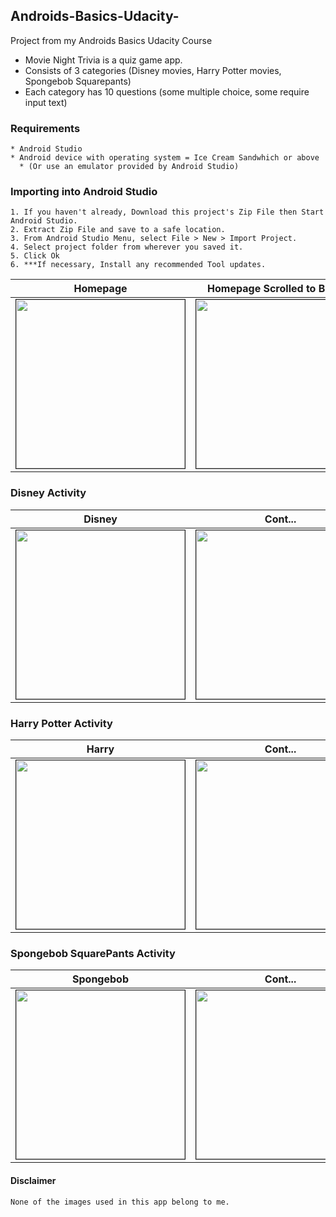 ## Androids-Basics-Udacity-
Project from my Androids Basics Udacity Course

- Movie Night Trivia is a quiz game app.
- Consists of 3 categories (Disney movies, Harry Potter movies, Spongebob Squarepants)
- Each category has 10 questions (some multiple choice, some require input text)

### Requirements
```
* Android Studio
* Android device with operating system = Ice Cream Sandwhich or above
  * (Or use an emulator provided by Android Studio)
```
### Importing into Android Studio
```
1. If you haven't already, Download this project's Zip File then Start Android Studio.
2. Extract Zip File and save to a safe location.
3. From Android Studio Menu, select File > New > Import Project.
4. Select project folder from wherever you saved it.
5. Click Ok
6. ***If necessary, Install any recommended Tool updates.
```

Homepage | Homepage Scrolled to Bottom
--------- | ----------
<img src="https://preview.ibb.co/hNd6Aw/Screenshot_2017_11_10_09_32_28.png" border="1" width="270px"> | <img src="https://preview.ibb.co/juM4xb/Screenshot_2017_11_10_09_33_13.png" border="1" width="270px">

### Disney Activity
Disney | Cont... | Quiz Results
--------- | ---------- | --------
<img src="https://preview.ibb.co/ihpDqw/Screenshot_2017_11_10_09_33_34.png" border="1" width="270px"> | <img src="https://preview.ibb.co/jBLa3G/Screenshot_2017_11_10_09_33_44.png" border="1" width="270px"> | <img src="https://preview.ibb.co/jLtTOG/Screenshot_2017_11_10_09_34_20.png" border="1" width="270px">

### Harry Potter Activity
Harry | Cont... | Quiz Results
--------- | ---------- | --------
<img src="https://preview.ibb.co/do9rcb/Screenshot_2017_11_10_09_34_52.png" border="1" width="270px"> | <img src="https://preview.ibb.co/m6XcHb/Screenshot_2017_11_10_09_35_03.png" border="1" width="270px"> | <img src="https://preview.ibb.co/hBGtqw/Screenshot_2017_11_10_09_35_28.png" border="1" width="270px">

### Spongebob SquarePants Activity
Spongebob | Cont... | Quiz Results
--------- | ---------- | --------
<img src="https://preview.ibb.co/j6Pk3G/Screenshot_2017_11_10_09_35_44.png" border="1" width="270px"> | <img src="https://preview.ibb.co/e047Hb/Screenshot_2017_11_10_09_35_53.png" border="1" width="270px"> | <img src="https://preview.ibb.co/k9yOqw/Screenshot_2017_11_10_09_36_19.png" border="1" width="270px">

#### Disclaimer
```None of the images used in this app belong to me.```
